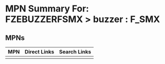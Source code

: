 



# MPN Summary For: FZEBUZZERFSMX > buzzer : F_SMX

## MPNs
  

|MPN|Direct Links|Search Links|
| :--- | :--- | :--- |
||||
